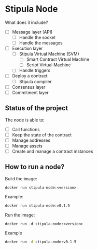 # Stipula Node

What does it include?
- [ ] Message layer (API)
  - [ ] Handle the socket 
  - [ ] Handle the messages
- [ ] Execution layer
  - [ ] Stipula Virtual Machine (SVM)
    - [ ] Smart Contract Virtual Machine
    - [ ] Script Virtual Machine
  - [ ] Handle triggers
- [ ] Deploy a contract
  - [ ] Stipula compiler 
- [ ] Consensus layer
- [ ] Commitment layer

## Status of the project

The node is able to:
- [ ] Call functions
- [ ] Keep the state of the contract
- [ ] Manage addresses
- [ ] Manage assets
- [ ] Create and manage a contract instances

## How to run a node?

Build the image:
```
docker run stipula-node:<version>
```

Example:
```bash
docker run stipula-node:v0.1.5
```

Run the image:
```
docker run -d stipula-node:<version>
```

Example
```bash
docker run -d stipula-node:v0.1.5
```